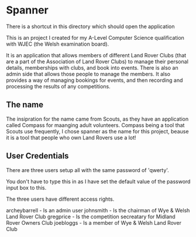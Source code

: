 # Spanner

There is a shortcut in this directory which should open the application

This is an project I created for my A-Level Computer Science qualification with WJEC (the Welsh examination board).

It is an application that allows members of different Land Rover Clubs (that are a part of the Association of Land Rover Clubs) to manage their personal details, memberships with clubs, and book into events. There is also an admin side that allows those people to manage the members. It also provides a way of managing bookings for events, and then recording and processing the results of any competitions.

## The name

The insipration for the name came from Scouts, as they have an application called Compass for maanging adult volunteers. Compass being a tool that Scouts use frequently, I chose spanner as the name for this project, beause it is a tool that people who own Land Rovers use a lot!


## User Credentials

There are three users setup all with the same password of 'qwerty'.

You don't have to type this in as I have set the default value of the password input box to this.

The three users have different access rights.

archeybarrell - Is an admin user
johnsmith - Is the chairman of Wye & Welsh Land Rover Club
gregprice - Is the competition secreatary for Midland Rover Owners Club
joebloggs - Is a member of Wye & Welsh Land Rover Club
